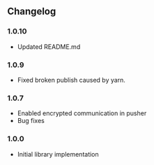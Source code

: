 ## Changelog

### 1.0.10
- Updated README.md

### 1.0.9
- Fixed broken publish caused by yarn.

### 1.0.7
- Enabled encrypted communication in pusher
- Bug fixes

### 1.0.0
- Initial library implementation
